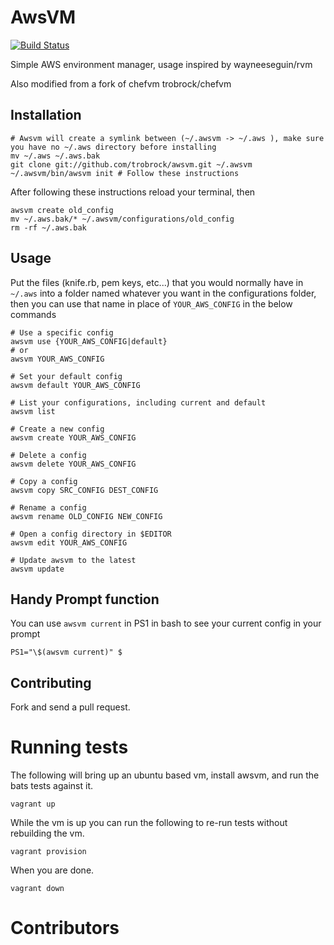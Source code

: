 # AwsVM

[![Build Status](https://travis-ci.org/raravena80/awsvm.png?branch=master)](https://travis-ci.org/raravena80/awsvm)
<!--
[![Bitdeli Badge](https://d2weczhvl823v0.cloudfront.net/raravena/awsvm/trend.png)](https://bitdeli.com/free "Bitdeli Badge")
-->

Simple AWS environment manager, usage inspired by wayneeseguin/rvm

Also modified from a fork of chefvm trobrock/chefvm

## Installation

    # Awsvm will create a symlink between (~/.awsvm -> ~/.aws ), make sure you have no ~/.aws directory before installing
    mv ~/.aws ~/.aws.bak
    git clone git://github.com/trobrock/awsvm.git ~/.awsvm
    ~/.awsvm/bin/awsvm init # Follow these instructions
    
After following these instructions reload your terminal, then

    awsvm create old_config
    mv ~/.aws.bak/* ~/.awsvm/configurations/old_config
    rm -rf ~/.aws.bak

## Usage

Put the files (knife.rb, pem keys, etc...) that you would normally have in `~/.aws` into a folder named whatever you want in the configurations folder, then you can use that name in place of `YOUR_AWS_CONFIG` in the below commands

    # Use a specific config
    awsvm use {YOUR_AWS_CONFIG|default}
    # or
    awsvm YOUR_AWS_CONFIG

    # Set your default config
    awsvm default YOUR_AWS_CONFIG

    # List your configurations, including current and default
    awsvm list

    # Create a new config
    awsvm create YOUR_AWS_CONFIG

    # Delete a config
    awsvm delete YOUR_AWS_CONFIG

    # Copy a config
    awsvm copy SRC_CONFIG DEST_CONFIG

    # Rename a config
    awsvm rename OLD_CONFIG NEW_CONFIG

    # Open a config directory in $EDITOR
    awsvm edit YOUR_AWS_CONFIG

    # Update awsvm to the latest
    awsvm update


## Handy Prompt function
You can use `awsvm current` in PS1 in bash to see your current config in your prompt

    PS1="\$(awsvm current)" $

## Contributing

Fork and send a pull request.

# Running tests

The following will bring up an ubuntu based vm, install awsvm, and run the bats tests against it.

```shell
vagrant up
```

While the vm is up you can run the following to re-run tests without rebuilding the vm.

```shell
vagrant provision
```

When you are done.

```shell
vagrant down
```

# Contributors
